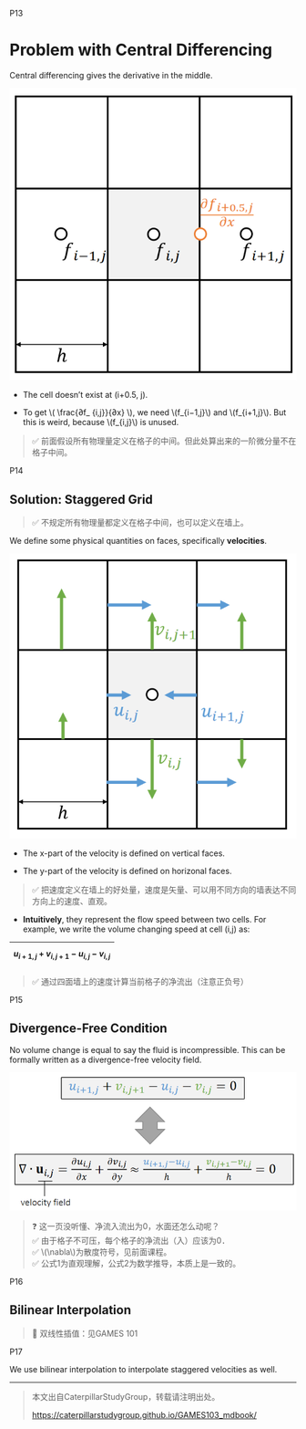 P13  
# Problem with Central Differencing   

Central differencing gives the derivative in the middle.    

![](./assets/11-6.png)   

 - The cell doesn’t exist at (i+0.5, j).   

 - To get \\( \frac{∂f_ {i,j}}{∂x} \\), we need \\(f_{i−1,j}\\) and \\(f_{i+1,j}\\).  But this is weird, because \\(f_{i,j}\\) is unused.    



> &#x2705; 前面假设所有物理量定义在格子的中间。但此处算出来的一阶微分量不在格子中间。 



P14  
## Solution: Staggered Grid   

> &#x2705; 不规定所有物理量都定义在格子中间，也可以定义在墙上。   

We define some physical quantities on faces, specifically **velocities**.    

![](./assets/11-7.png)   



 - The x-part of the velocity is defined on vertical faces.   

- The y-part of the velocity is defined on horizonal faces.   

> &#x2705; 把速度定义在墙上的好处量，速度是矢量、可以用不同方向的墙表达不同方向上的速度、直观。  

- **Intuitively**, they represent the flow speed between two cells. For example, we write the volume changing speed at cell (i,j) as:   


|  $$u_{i+1,j}+v_{i,j+1}−u_{i,j}−v_{i,j}$$  |
|---|  

> &#x2705; 通过四面墙上的速度计算当前格子的净流出（注意正负号）   



P15  
## Divergence-Free Condition

No volume change is equal to say the fluid is incompressible. This can be formally written as a divergence-free velocity field.   

![](./assets/11-8-1.png)   


> &#x2753; 这一页没听懂、净流入流出为0，水面还怎么动呢？   
> &#x2705; 由于格子不可压，每个格子的净流出（入）应该为0．    
> &#x2705; \\(\nabla\\)为散度符号，见前面课程。   
> &#x2705; 公式1为直观理解，公式2为数学推导，本质上是一致的。    



P16   
## Bilinear Interpolation   


> &#x1F50E; 双线性插值：见GAMES 101    


P17   

We use bilinear interpolation to interpolate staggered velocities as well.    


---------------------------------------
> 本文出自CaterpillarStudyGroup，转载请注明出处。
>
> https://caterpillarstudygroup.github.io/GAMES103_mdbook/


